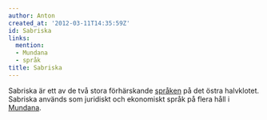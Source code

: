 ```yaml
---
author: Anton
created_at: '2012-03-11T14:35:59Z'
id: Sabriska
links:
  mention:
  - Mundana
  - språk
title: Sabriska
---
```


Sabriska är ett av de två stora förhärskande [språken] på det östra halvklotet. Sabriska används som
juridiskt och ekonomiskt språk på flera håll i [Mundana].

  [språken]: språk
  [Mundana]: Mundana
